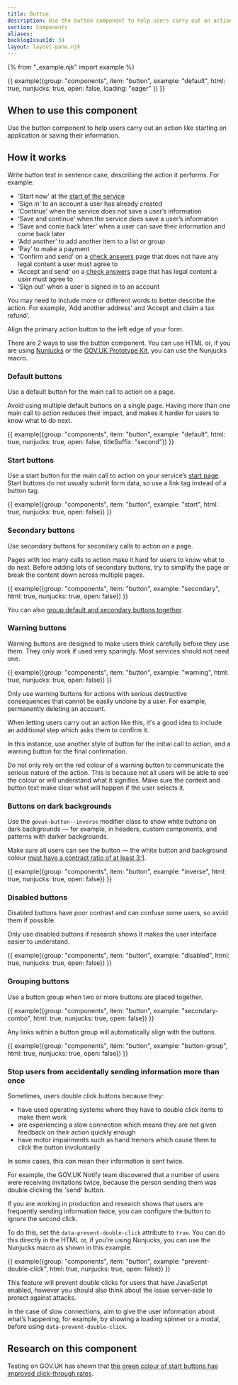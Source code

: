 ```yaml
---
title: Button
description: Use the button component to help users carry out an action
section: Components
aliases:
backlogIssueId: 34
layout: layout-pane.njk
---
```


{% from "_example.njk" import example %}

{{ example({group: "components", item: "button", example: "default", html: true, nunjucks: true, open: false, loading: "eager" }) }}

## When to use this component

Use the button component to help users carry out an action like starting an application or saving their information.

## How it works

Write button text in sentence case, describing the action it performs. For example:

- ‘Start now’ at the [start of the service](/patterns/start-using-a-service/)
- ‘Sign in’ to an account a user has already created
- ‘Continue’ when the service does not save a user’s information
- ‘Save and continue’ when the service does save a user’s information
- ‘Save and come back later’ when a user can save their information and come back later
- ‘Add another’ to add another item to a list or group
- ‘Pay’ to make a payment
- ‘Confirm and send’ on a [check answers](/patterns/check-answers/) page that does not have any legal content a user must agree to
- ‘Accept and send’ on a [check answers](/patterns/check-answers/) page that has legal content a user must agree to
- ‘Sign out’ when a user is signed in to an account

You may need to include more or different words to better describe the action. For example, ‘Add another address’ and ‘Accept and claim a tax refund’.

Align the primary action button to the left edge of your form.

There are 2 ways to use the button component. You can use HTML or, if you are using [Nunjucks](https://mozilla.github.io/nunjucks/) or the [GOV.UK Prototype Kit](https://prototype-kit.service.gov.uk), you can use the Nunjucks macro.

### Default buttons

Use a default button for the main call to action on a page.

Avoid using multiple default buttons on a single page. Having more than one main call to action reduces their impact, and makes it harder for users to know what to do next.

{{ example({group: "components", item: "button", example: "default", html: true, nunjucks: true, open: false, titleSuffix: "second"}) }}

### Start buttons

Use a start button for the main call to action on your service’s [start page](/patterns/start-using-a-service/).
Start buttons do not usually submit form data, so use a link tag instead of a button tag.

{{ example({group: "components", item: "button", example: "start", html: true, nunjucks: true, open: false}) }}

### Secondary buttons

Use secondary buttons for secondary calls to action on a page.

Pages with too many calls to action make it hard for users to know what to do next. Before adding lots of secondary buttons, try to simplify the page or break the content down across multiple pages.

{{ example({group: "components", item: "button", example: "secondary", html: true, nunjucks: true, open: false}) }}

You can also [group default and secondary buttons together](#grouping-buttons).

### Warning buttons

Warning buttons are designed to make users think carefully before they use them. They only work if used very sparingly. Most services should not need one.

{{ example({group: "components", item: "button", example: "warning", html: true, nunjucks: true, open: false}) }}

Only use warning buttons for actions with serious destructive consequences that cannot be easily undone by a user. For example, permanently deleting an account.

When letting users carry out an action like this, it's a good idea to include an additional step which asks them to confirm it.

In this instance, use another style of button for the initial call to action, and a warning button for the final confirmation.

Do not only rely on the red colour of a warning button to communicate the serious nature of the action. This is because not all users will be able to see the colour or will understand what it signifies. Make sure the context and button text make clear what will happen if the user selects it.

### Buttons on dark backgrounds

Use the `govuk-button--inverse` modifier class to show white buttons on dark backgrounds — for example, in headers, custom components, and patterns with darker backgrounds.

Make sure all users can see the button — the white button and background colour [must have a contrast ratio of at least 3:1](https://www.w3.org/WAI/WCAG21/Understanding/non-text-contrast.html).

{{ example({group: "components", item: "button", example: "inverse", html: true, nunjucks: true, open: false}) }}

### Disabled buttons

Disabled buttons have poor contrast and can confuse some users, so avoid them if&nbsp;possible.

Only use disabled buttons if research shows it makes the user interface easier to&nbsp;understand.

{{ example({group: "components", item: "button", example: "disabled", html: true, nunjucks: true, open: false}) }}

### Grouping buttons

Use a button group when two or more buttons are placed together.

{{ example({group: "components", item: "button", example: "secondary-combo", html: true, nunjucks: true, open: false}) }}

Any links within a button group will automatically align with the buttons.

{{ example({group: "components", item: "button", example: "button-group", html: true, nunjucks: true, open: false}) }}

### Stop users from accidentally sending information more than once

Sometimes, users double click buttons because they:

- have used operating systems where they have to double click items to make them work
- are experiencing a slow connection which means they are not given feedback on their action quickly enough
- have motor impairments such as hand tremors which cause them to click the button involuntarily

In some cases, this can mean their information is sent twice.

For example, the GOV.UK Notify team discovered that a number of users were receiving invitations twice, because the person sending them was double clicking the 'send' button.

If you are working in production and research shows that users are frequently sending information twice, you can configure the button to ignore the second click.

To do this, set the `data-prevent-double-click` attribute to `true`. You can do this directly in the HTML or, if you’re using Nunjucks, you can use the Nunjucks macro as shown in this example.

{{ example({group: "components", item: "button", example: "prevent-double-click", html: true, nunjucks: true, open: false}) }}

This feature will prevent double clicks for users that have JavaScript enabled, however you should also think about the issue server-side to protect against attacks.

In the case of slow connections, aim to give the user information about what’s happening, for example, by showing a loading spinner or a modal, before using `data-prevent-double-click`.


## Research on this component

Testing on GOV.UK has shown that [the green colour of start buttons has improved click-through rates](https://github.com/alphagov/govuk-design-system-backlog/issues/34#issuecomment-699537400).
